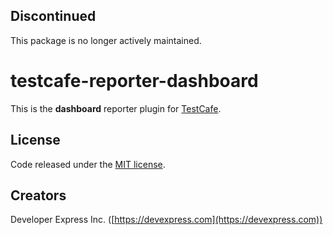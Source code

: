 ## Discontinued
This package is no longer actively maintained.

# testcafe-reporter-dashboard
This is the **dashboard** reporter plugin for [TestCafe](http://devexpress.github.io/testcafe).

## License

Code released under the [MIT license](LICENSE).

## Creators

Developer Express Inc. ([https://devexpress.com](https://devexpress.com))
